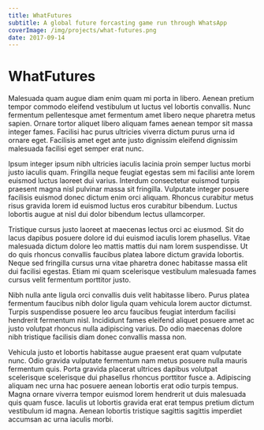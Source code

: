 ```yaml
---
title: WhatFutures
subtitle: A global future forcasting game run through WhatsApp
coverImage: /img/projects/what-futures.png
date: 2017-09-14
---
```


# WhatFutures

Malesuada quam augue diam enim quam mi porta in libero. Aenean pretium tempor commodo eleifend vestibulum ut luctus vel lobortis convallis. Nunc fermentum pellentesque amet fermentum amet libero neque pharetra metus sapien. Ornare tortor aliquet libero aliquam fames aenean tempor sit massa integer fames. Facilisi hac purus ultricies viverra dictum purus urna id ornare eget. Facilisis amet eget ante justo dignissim eleifend dignissim malesuada facilisi eget semper erat nunc.

Ipsum integer ipsum nibh ultricies iaculis lacinia proin semper luctus morbi justo iaculis quam. Fringilla neque feugiat egestas sem mi facilisi ante lorem euismod luctus laoreet dui varius. Interdum consectetur euismod turpis praesent magna nisl pulvinar massa sit fringilla. Vulputate integer posuere facilisis euismod donec dictum enim orci aliquam. Rhoncus curabitur metus risus gravida lorem id euismod luctus eros curabitur bibendum. Luctus lobortis augue at nisl dui dolor bibendum lectus ullamcorper.

Tristique cursus justo laoreet at maecenas lectus orci ac eiusmod. Sit do lacus dapibus posuere dolore id dui euismod iaculis lorem phasellus. Vitae malesuada dictum dolore leo mattis mattis dui nam lorem suspendisse. Ut do quis rhoncus convallis faucibus platea labore dictum gravida lobortis. Neque sed fringilla cursus urna vitae pharetra donec habitasse massa elit dui facilisi egestas. Etiam mi quam scelerisque vestibulum malesuada fames cursus velit fermentum porttitor justo.

Nibh nulla ante ligula orci convallis duis velit habitasse libero. Purus platea fermentum faucibus nibh dolor ligula quam vehicula lorem auctor dictumst. Turpis suspendisse posuere leo arcu faucibus feugiat interdum facilisi hendrerit fermentum nisl. Incididunt fames eleifend aliquet posuere amet ac justo volutpat rhoncus nulla adipiscing varius. Do odio maecenas dolore nibh tristique facilisis diam donec convallis massa non.

Vehicula justo et lobortis habitasse augue praesent erat quam vulputate nunc. Odio gravida vulputate fermentum nam metus posuere nulla mauris fermentum quis. Porta gravida placerat ultrices dapibus volutpat scelerisque scelerisque dui phasellus rhoncus porttitor fusce a. Adipiscing aliquam nec urna hac posuere aenean lobortis erat odio turpis tempus. Magna ornare viverra tempor euismod lorem hendrerit ut duis malesuada quis quam fusce. Iaculis ut lobortis gravida erat erat tempus pretium dictum vestibulum id magna. Aenean lobortis tristique sagittis sagittis imperdiet accumsan ac urna iaculis morbi.
